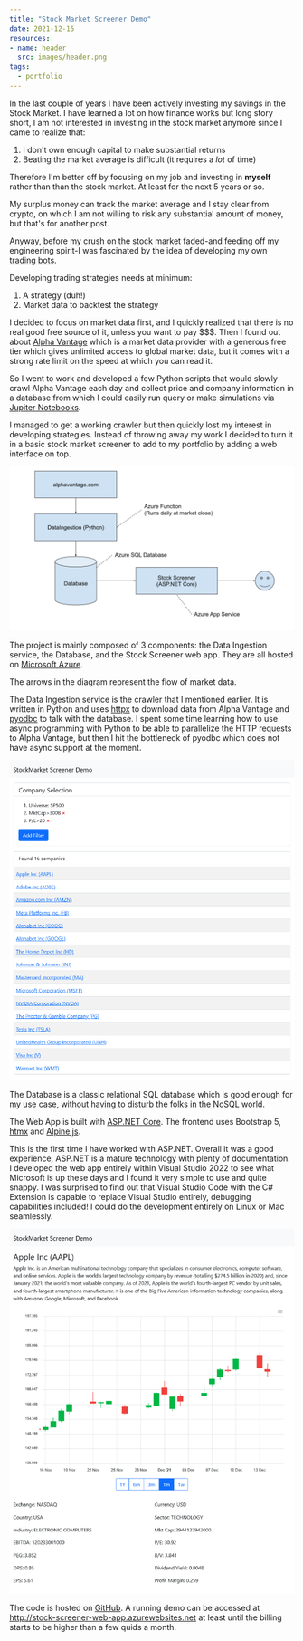 ```yaml
---
title: "Stock Market Screener Demo"
date: 2021-12-15
resources:
- name: header
  src: images/header.png
tags:
  - portfolio
---
```


In the last couple of years I have been actively investing my savings in the Stock Market. I have learned a lot on how finance works but long story short, I am not interested in investing in the stock market anymore since I came to realize that:

1. I don't own enough capital to make substantial returns
2. Beating the market average is difficult (it requires a *lot* of time)

Therefore I'm better off by focusing on my job and investing in **myself** rather than than the stock market. At least for the next 5 years or so.

My surplus money can track the market average and I stay clear from crypto, on which I am not willing to risk any substantial amount of money, but that's for another post.

Anyway, before my crush on the stock market faded-and feeding off my engineering spirit-I was fascinated by the idea of developing my own [trading bots](https://en.wikipedia.org/wiki/Automated_trading_system).

Developing trading strategies needs at minimum:
1. A strategy (duh!)
2. Market data to backtest the strategy

I decided to focus on market data first, and I quickly realized that there is no real good free source of it, unless you want to pay $$$. Then I found out about [Alpha Vantage](https://www.alphavantage.co/) which is a market data provider with a generous free tier which gives unlimited access to global market data, but it comes with a strong rate limit on the speed at which you can read it.

So I went to work and developed a few Python scripts that would slowly crawl  Alpha Vantage each day and collect price and company information in a database from which I could easily run query or make simulations via [Jupiter Notebooks](https://jupyter.org/).

I managed to get a working crawler but then quickly lost my interest in developing strategies. Instead of throwing away my work I decided to turn it in a basic stock market screener to add to my portfolio by adding a web interface on top.

![Architecture Diagram](images/architecture.svg)

The project is mainly composed of 3 components: the Data Ingestion service, the Database, and the Stock Screener web app. They are all hosted on [Microsoft Azure](https://azure.microsoft.com/en-gb/).

The arrows in the diagram represent the flow of market data.

The Data Ingestion service is the crawler that I mentioned earlier. It is written in Python and uses [httpx](https://www.python-httpx.org/) to download data from Alpha Vantage and [pyodbc](https://github.com/mkleehammer/pyodbc/wiki) to talk with the database. I spent some time learning how to use async programming with Python to be able to parallelize the HTTP requests to Alpha Vantage, but then I hit the bottleneck of pyodbc which does not have async support at the moment.

![Stock List](images/screenshot1.png)

The Database is a classic relational SQL database which is good enough for my use case, without having to disturb the folks in the NoSQL world.

The Web App is built with [ASP.NET Core](https://dotnet.microsoft.com/en-us/apps/aspnet). The frontend uses Bootstrap 5, [htmx](https://htmx.org/) and [Alpine.js](https://alpinejs.dev/).

This is the first time I have worked with ASP.NET. Overall it was a good experience, ASP.NET is a mature technology with plenty of documentation. I developed the web app entirely within Visual Studio 2022 to see what Microsoft is up these days and I found it very simple to use and quite snappy. I was surprised to find out that Visual Studio Code with the C# Extension is capable to replace Visual Studio entirely, debugging capabilities included! I could do the development entirely on Linux or Mac seamlessly.

![Company Overview](images/screenshot2.png)

The code is hosted on [GitHub](https://github.com/skilion/stock-screener). A running demo can be accessed at http://stock-screener-web-app.azurewebsites.net at least until the billing starts to be higher than a few quids a month.
